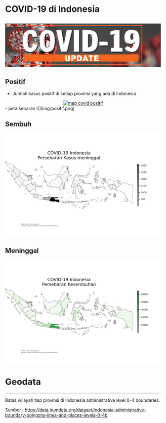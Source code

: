 # COVID-19 di Indonesia  
![](img/coronavirus.jpg)
----------------------------------------------------------------------------
## Positif
- Jumlah kasus positif di setiap provinsi yang ada di Indonesia
<div>
    <a href="https://plotly.com/~asepsaputra/1/?share_key=sHfWhCU8EqaGRMc3Fd913N" target="_blank" title="map covid positif" style="display: block; text-align: center;"><img src="https://plotly.com/~asepsaputra/1.png?share_key=sHfWhCU8EqaGRMc3Fd913N" alt="map covid positif" style="max-width: 100%;width: 1000px;"  width="1000" onerror="this.onerror=null;this.src='https://plotly.com/404.png';" /></a>
    <script data-plotly="asepsaputra:1" sharekey-plotly="sHfWhCU8EqaGRMc3Fd913N" src="https://plotly.com/embed.js" async></script>
</div>
- peta sebaran  
![](img/positif.png)  

## Sembuh
![](img/sembuh.png)  

## Meninggal
![](img/meninggal.png)


# Geodata
----------------------------------------------------------------------------

Batas wilayah tiap provinsi di Indonesia administrative level 0–4 boundaries.

Sumber : https://data.humdata.org/dataset/indonesia-administrative-boundary-polygons-lines-and-places-levels-0-4b